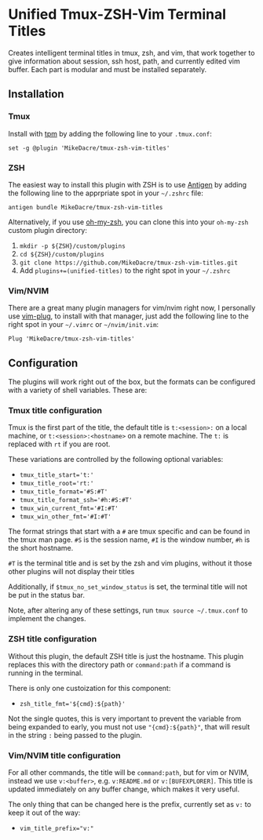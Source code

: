 # Unified Tmux-ZSH-Vim Terminal Titles

Creates intelligent terminal titles in tmux, zsh, and vim, that work together
to give information about session, ssh host, path, and currently edited vim
buffer. Each part is modular and must be installed separately.

## Installation

### Tmux

Install with [tpm](https://github.com/tmux-plugins/tpm) by adding the following
line to your `.tmux.conf`:

```
set -g @plugin 'MikeDacre/tmux-zsh-vim-titles'
```

### ZSH

The easiest way to install this plugin with ZSH is to use
[Antigen](https://github.com/zsh-users/antigen) by adding the following line to
the apprpriate spot in your `~/.zshrc` file:

```
antigen bundle MikeDacre/tmux-zsh-vim-titles
```

Alternatively, if you use
[oh-my-zsh](https://github.com/robbyrussell/oh-my-zsh), you can clone this into
your `oh-my-zsh` custom plugin directory:

1. `mkdir -p ${ZSH}/custom/plugins`
2. `cd ${ZSH}/custom/plugins`
3. `git clone https://github.com/MikeDacre/tmux-zsh-vim-titles.git`
4. Add `plugins+=(unified-titles)` to the right spot in your `~/.zshrc`

### Vim/NVIM

There are a great many plugin managers for vim/nvim right now, I personally use
[vim-plug](https://github.com/junegunn/vim-plug), to install with that manager,
just add the following line to the right spot in your `~/.vimrc` or
`~/nvim/init.vim`:

```
Plug 'MikeDacre/tmux-zsh-vim-titles'
```

## Configuration

The plugins will work right out of the box, but the formats can be configured
with a variety of shell variables. These are:

### Tmux title configuration

Tmux is the first part of the title, the default title is `t:<session>:` on a
local machine, or `t:<session>:<hostname>` on a remote machine. The `t:` is
replaced with `rt` if you are root.

These variations are controlled by the following optional variables:

- `tmux_title_start='t:'`
- `tmux_title_root='rt:'`
- `tmux_title_format='#S:#T'`
- `tmux_title_format_ssh='#h:#S:#T'`
- `tmux_win_current_fmt='#I:#T'`
- `tmux_win_other_fmt='#I:#T'`

The format strings that start with a `#` are tmux specific and can be found in
the tmux man page. `#S` is the session name, `#I` is the window number, `#h` is
the short hostname.

`#T` is the terminal title and is set by the zsh and vim plugins, without it
those other plugins will not display their titles

Additionally, if `$tmux_no_set_window_status` is set, the terminal title will
not be put in the status bar.

Note, after altering any of these settings, run `tmux source ~/.tmux.conf` to
implement the changes.

### ZSH title configuration

Without this plugin, the default ZSH title is just the hostname. This plugin
replaces this with the directory path or `command:path` if a command is running
in the terminal.

There is only one custoization for this component:

- `zsh_title_fmt='${cmd}:${path}'`

Not the single quotes, this is very important to prevent the variable from being
expanded to early, you must not use `"{cmd}:${path}"`, that will result in the
string `:` being passed to the plugin.

### Vim/NVIM title configuration

For all other commands, the title will be `command:path`, but for vim or NVIM,
instead we use `v:<buffer>`, e.g. `v:README.md` or `v:[BUFEXPLORER]`. This title
is updated immediately on any buffer change, which makes it very useful.

The only thing that can be changed here is the prefix, currently set as `v:` to
keep it out of the way:

- `vim_title_prefix="v:"`

